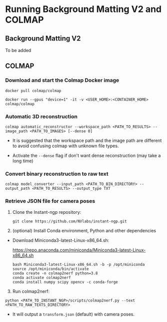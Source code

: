 # Running Background Matting V2 and COLMAP #

## Background Matting V2 ##

To be added

## COLMAP ##
### Download and start the Colmap Docker image ###
```
docker pull colmap/colmap

docker run --gpus "device=1" -it -v <USER_HOME>:<CONTAINER_HOME> colmap/colmap
```
### Automatic 3D reconstruction ###

```
colmap automatic_reconstructor --workspace_path <PATH_TO_RESULTS> --image_path <PATH_TO_IMAGES> [--dense 0]
```
- It is suggested that the workspace path and the image path are different to avoid confusing colmap with unknown file types.

- Activate the `--dense` flag if don't want dense reconstruction (may take a long time)

### Convert binary reconstruction to raw text ###
```
colmap model_converter --input_path <PATH_TO_BIN_DIRECTORY> --output_path <PATH_TO_RESULTS> --output_type TXT
```
### Retrieve JSON file for camera poses ###
1. Clone the Instant-ngp repository:
    ```
    git clone https://github.com/NVlabs/instant-ngp.git
    ```
2. (optional) Install Conda environment, Python and other dependencies

- Download Miniconda3-latest-Linux-x86_64.sh:

    https://repo.anaconda.com/miniconda/Miniconda3-latest-Linux-x86_64.sh
    ```
    bash Miniconda3-latest-Linux-x86_64.sh -b -p /opt/miniconda
    source /opt/miniconda/bin/activate
    conda create -n colmap2nerf python=3.8
    conda activate colmap2nerf
    conda install numpy scipy opencv -c conda-forge
    ```
3. Run colmap2nerf:
```
python <PATH_TO_INSTANT_NGP>/scripts/colmap2nerf.py --text <PATH_TO_RAW_TEXTS_DIRECTORY>
```
- It will output a `transform.json` (default) with camera poses.